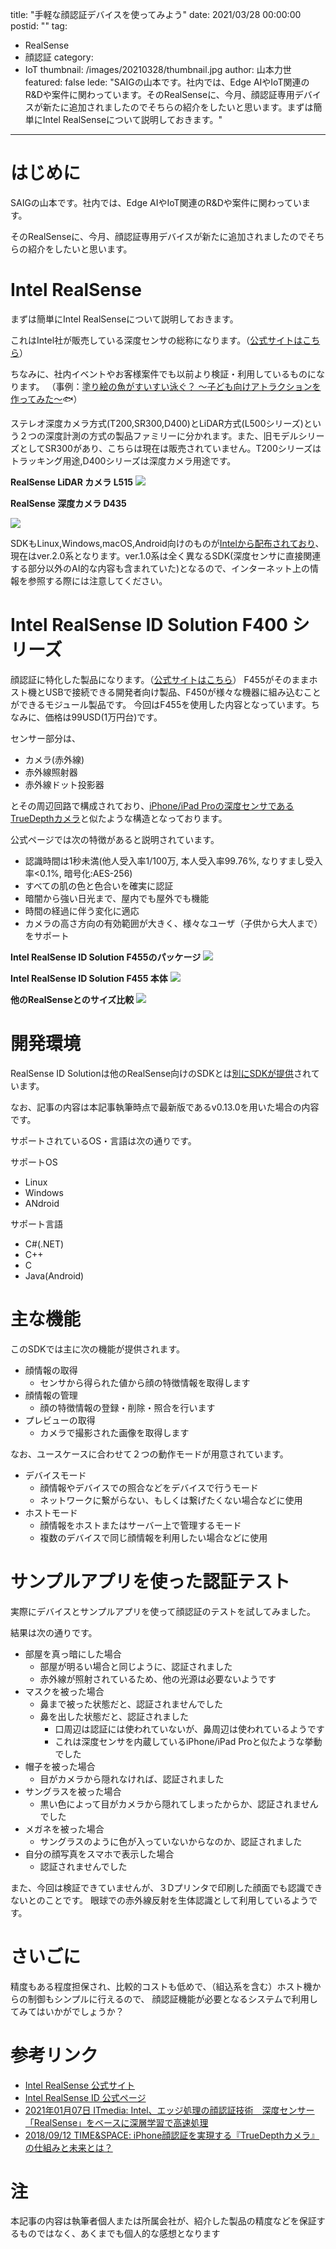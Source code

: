 title: "手軽な顔認証デバイスを使ってみよう"
date: 2021/03/28 00:00:00
postid: ""
tag:
  - RealSense
  - 顔認証
category:
  - IoT
thumbnail: /images/20210328/thumbnail.jpg
author: 山本力世
featured: false
lede: "SAIGの山本です。社内では、Edge AIやIoT関連のR&Dや案件に関わっています。そのRealSenseに、今月、顔認証専用デバイスが新たに追加されましたのでそちらの紹介をしたいと思います。まずは簡単にIntel RealSenseについて説明しておきます。"
---

# はじめに
SAIGの山本です。社内では、Edge AIやIoT関連のR&Dや案件に関わっています。

そのRealSenseに、今月、顔認証専用デバイスが新たに追加されましたのでそちらの紹介をしたいと思います。

# Intel RealSense

まずは簡単にIntel RealSenseについて説明しておきます。

これはIntel社が販売している深度センサの総称になります。（[公式サイトはこちら](https://www.intel.co.jp/content/www/jp/ja/architecture-and-technology/realsense-overview.html)）

ちなみに、社内イベントやお客様案件でも以前より検証・利用しているものになります。
（事例：[塗り絵の魚がすいすい泳ぐ？ ～子ども向けアトラクションを作ってみた～](/articles/20201126/)🐟）

ステレオ深度カメラ方式(T200,SR300,D400)とLiDAR方式(L500シリーズ)という２つの深度計測の方式の製品ファミリーに分かれます。また、旧モデルシリーズとしてSR300があり、こちらは現在は販売されていません。T200シリーズはトラッキング用途,D400シリーズは深度カメラ用途です。

__RealSense LiDAR カメラ L515__
<img src="/images/20210328/realsense_lidar_camera_l515.jpg" loading="lazy">


__RealSense 深度カメラ D435__

<img src="/images/20210328/realsense_shindo_camera_d435.jpg" loading="lazy">


SDKもLinux,Windows,macOS,Android向けのものが[Intelから配布されており](https://github.com/IntelRealSense/librealsense/releases)、現在はver.2.0系となります。ver.1.0系は全く異なるSDK(深度センサに直接関連する部分以外のAI的な内容も含まれていた)となるので、インターネット上の情報を参照する際には注意してください。

# Intel RealSense ID Solution F400 シリーズ

顔認証に特化した製品になります。（[公式サイトはこちら](https://www.intelrealsense.com/facial-authentication/)）
F455がそのままホスト機とUSBで接続できる開発者向け製品、F450が様々な機器に組み込むことができるモジュール製品です。
今回はF455を使用した内容となっています。ちなみに、価格は99USD(1万円台)です。

センサー部分は、

- カメラ(赤外線)
- 赤外線照射器
- 赤外線ドット投影器

とその周辺回路で構成されており、[iPhone/iPad Proの深度センサであるTrueDepthカメラ](https://time-space.kddi.com/ict-keywords/20180912/2436)と似たような構造となっております。

公式ページでは次の特徴があると説明されています。

- 認識時間は1秒未満(他人受入率1/100万, 本人受入率99.76%, なりすまし受入率<0.1%, 暗号化:AES-256)
- すべての肌の色と色合いを確実に認証
- 暗闇から強い日光まで、屋内でも屋外でも機能
- 時間の経過に伴う変化に適応
- カメラの高さ方向の有効範囲が大きく、様々なユーザ（子供から大人まで）をサポート

__Intel RealSense ID Solution F455のパッケージ__
<img src="/images/20210328/Intel_RealSense_ID_F455.jpg" loading="lazy">

__Intel RealSense ID Solution F455 本体__
<img src="/images/20210328/Intel_RealSense_ID_F455_2.jpg" loading="lazy">

__他のRealSenseとのサイズ比較__
<img src="/images/20210328/RealSense.jpg" loading="lazy">


# 開発環境
RealSense ID Solutionは他のRealSense向けのSDKとは[別にSDKが提供](https://github.com/IntelRealSense/RealSenseID/releases)されています。

なお、記事の内容は本記事執筆時点で最新版であるv0.13.0を用いた場合の内容です。

サポートされているOS・言語は次の通りです。

サポートOS

- Linux
- Windows
- ANdroid

サポート言語

- C#(.NET)
- C++
- C
- Java(Android)

# 主な機能
このSDKでは主に次の機能が提供されます。

- 顔情報の取得
    - センサから得られた値から顔の特徴情報を取得します
- 顔情報の管理
    - 顔の特徴情報の登録・削除・照合を行います
- プレビューの取得
    - カメラで撮影された画像を取得します

なお、ユースケースに合わせて２つの動作モードが用意されています。

- デバイスモード
    - 顔情報やデバイスでの照合などをデバイスで行うモード
    - ネットワークに繋がらない、もしくは繋げたくない場合などに使用
- ホストモード
    - 顔情報をホストまたはサーバー上で管理するモード
    - 複数のデバイスで同じ顔情報を利用したい場合などに使用

# サンプルアプリを使った認証テスト
実際にデバイスとサンプルアプリを使って顔認証のテストを試してみました。

結果は次の通りです。

- 部屋を真っ暗にした場合
    - 部屋が明るい場合と同じように、認証されました
    - 赤外線が照射されているため、他の光源は必要ないようです
- マスクを被った場合
    - 鼻まで被った状態だと、認証されませんでした
    - 鼻を出した状態だと、認証されました
        - 口周辺は認証には使われていないが、鼻周辺は使われているようです
        - これは深度センサを内蔵しているiPhone/iPad Proと似たような挙動でした
- 帽子を被った場合
    - 目がカメラから隠れなければ、認証されました
- サングラスを被った場合
    - 黒い色によって目がカメラから隠れてしまったからか、認証されませんでした
- メガネを被った場合
    - サングラスのように色が入っていないからなのか、認証されました
- 自分の顔写真をスマホで表示した場合
    - 認証されませんでした

また、今回は検証できていませんが、３Dプリンタで印刷した顔面でも認識できないとのことです。
眼球での赤外線反射を生体認識として利用しているようです。

# さいごに
精度もある程度担保され、比較的コストも低めで、（組込系を含む）ホスト機からの制御もシンプルに行えるので、
顔認証機能が必要となるシステムで利用してみてはいかがでしょうか？

# 参考リンク
- [Intel RealSense 公式サイト](https://www.intel.co.jp/content/www/jp/ja/architecture-and-technology/realsense-overview.html)
- [Intel RealSense ID 公式ページ](https://www.intelrealsense.com/facial-authentication/)
- [2021年01月07日 ITmedia: Intel、エッジ処理の顔認証技術　深度センサー「RealSense」をベースに深層学習で高速処理](https://www.itmedia.co.jp/news/articles/2101/07/news141.html)
- [2018/09/12 TIME&SPACE: iPhone顔認証を実現する『TrueDepthカメラ』の仕組みと未来とは？](https://time-space.kddi.com/ict-keywords/20180912/2436)

# 注
本記事の内容は執筆者個人または所属会社が、紹介した製品の精度などを保証するものではなく、あくまでも個人的な感想となります
